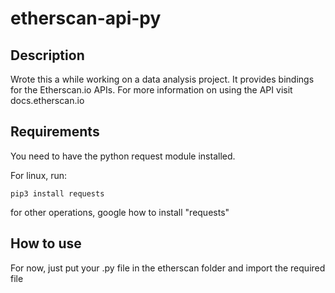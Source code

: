 # etherscan-api-py
## Description
Wrote this a while working on a data analysis project. It provides bindings for the Etherscan.io APIs. For more information on using the API visit docs.etherscan.io

## Requirements
You need to have the python request module installed. 

For linux, run:

    pip3 install requests

for other operations, google how to install "requests"

## How to use
For now, just put your .py file in the etherscan folder and import the required file
